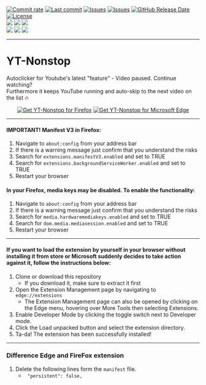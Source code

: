 [![Commit rate](https://img.shields.io/github/commit-activity/m/BPower0036/YT-Nonstop?label=Commits&color=succes)](https://github.com/BPower0036/YT-Nonstop/commits/)
[![Last commit](https://img.shields.io/github/last-commit/BPower0036/YT-Nonstop?label=Last%20commit&color=informational)](https://github.com/BPower0036/YT-Nonstop/commits/main)
[![Issues](https://img.shields.io/github/issues/BPower0036/YT-Nonstop?label=Issues&color=red)](https://github.com/BPower0036/YT-Nonstop/issues)
[![Issues](https://img.shields.io/github/issues-closed/BPower0036/YT-Nonstop?color=green&label=Issues)](https://github.com/BPower0036/YT-Nonstop/issues?q=is%3Aissue+is%3Aclosed)
[![GitHub Release Date](https://img.shields.io/github/release-date/BPower0036/YT-Nonstop?color=white&label=Latest%20Release)](https://github.com/BPower0036/YT-Nonstop/releases/)
[![License](https://img.shields.io/badge/License-GPLv3-blue.svg?label=License&color=lightgrey)](https://github.com/BPower0036/YT-Nonstop/blob/main/LICENSE) </br>
[![](https://img.shields.io/badge/dynamic/json?label=Edge&color=important&prefix=v&query=%24.version&url=https%3A%2F%2Fmicrosoftedge.microsoft.com%2Faddons%2Fgetproductdetailsbycrxid%2Fddobgngkifgapahlheghhckckkcgpikf)](https://microsoftedge.microsoft.com/addons/detail/ytnonstop/ddobgngkifgapahlheghhckckkcgpikf)
[![](https://img.shields.io/badge/dynamic/json?label=Rating&color=yellow&suffix=/5&query=%24.averageRating&url=https%3A%2F%2Fmicrosoftedge.microsoft.com%2Faddons%2Fgetproductdetailsbycrxid%2Fddobgngkifgapahlheghhckckkcgpikf)](https://microsoftedge.microsoft.com/addons/detail/ytnonstop/ddobgngkifgapahlheghhckckkcgpikf)
[![](https://img.shields.io/badge/dynamic/json?label=Users&color=blueviolet&query=%24.activeInstallCount&url=https%3A%2F%2Fmicrosoftedge.microsoft.com%2Faddons%2Fgetproductdetailsbycrxid%2Fddobgngkifgapahlheghhckckkcgpikf)](https://microsoftedge.microsoft.com/addons/detail/ytnonstop/ddobgngkifgapahlheghhckckkcgpikf)</br>
[![](https://img.shields.io/amo/v/yt-nonstop?label=FireFox&color=important)](https://addons.mozilla.org/en-US/firefox/addon/yt-nonstop/)
[![](https://img.shields.io/amo/rating/yt-nonstop?label=Rating&color=yellow)](https://addons.mozilla.org/en-US/firefox/addon/yt-nonstop/)
[![](https://img.shields.io/amo/users/yt-nonstop?label=Users&color=blueviolet)](https://addons.mozilla.org/en-US/firefox/addon/yt-nonstop/)
***
# YT-Nonstop

Autoclicker for Youtube's latest "feature" - Video paused. Continue watching?</br>
Furthermore it keeps YouTube running and auto-skip to the next video on the list 🔥

<p align="center">
<a href="https://addons.mozilla.org/en-US/firefox/addon/yt-nonstop/"><img src="https://user-images.githubusercontent.com/585534/107280546-7b9b2a00-6a26-11eb-8f9f-f95932f4bfec.png" alt="Get YT-Nonstop for Firefox"></a>
<a href="https://microsoftedge.microsoft.com/addons/detail/youtube-nonstop/ddobgngkifgapahlheghhckckkcgpikf"><img src="https://user-images.githubusercontent.com/585534/107280673-a5ece780-6a26-11eb-9cc7-9fa9f9f81180.png" alt="Get YT-Nonstop for Microsoft Edge"></a>
</p>

***
#### IMPORTANT! Manifest V3 in Firefox:
1. Navigate to `about:config` from your address bar
2. If there is a warning message just confirm that you understand the risks
3. Search for `extensions.manifestV3.enabled` and set to TRUE
4. Search for `extensions.backgroundServiceWorker.enabled` and set to TRUE
5. Restart your browser

#### In your Firefox, media keys may be disabled. To enable the functionality:
1. Navigate to `about:config` from your address bar
2. If there is a warning message just confirm that you understand the risks
3. Search for `media.hardwaremediakeys.enabled` and set to TRUE
4. Search for `dom.media.mediasession.enabled` and set to TRUE
5. Restart your browser

***
#### If you want to load the extension by yourself in your browser without installing it from store or Microsoft suddenly decides to take action against it, follow the instructions below:

1. Clone or download this repository
   - If you download it, make sure to extract it first
3. Open the Extension Management page by navigating to `edge://extensions`
   - The Extension Management page can also be opened by clicking on the Edge menu, hovering over More Tools then selecting Extensions.
6. Enable Developer Mode by clicking the toggle switch next to Developer mode.
7. Click the Load unpacked button and select the extension directory.
8. Ta-da! The extension has been successfully installed!

***
### Difference Edge and FireFox extension
1. Delete the following lines form the `manifest` file.
   - ```  "persistent": false, ```
